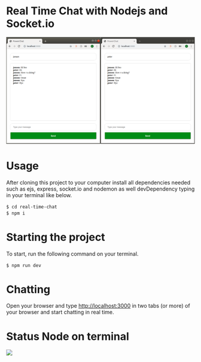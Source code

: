 # Real Time Chat with Nodejs and Socket.io

<img src="https://github.com/eltonlazzarin/real-time-chat/blob/master/screenshot/chatting.png">

# Usage

After cloning this project to your computer install all dependencies needed such as ejs, express, socket.io and nodemon as well devDependency typing in your terminal like below.

```sh
$ cd real-time-chat
$ npm i
```


# Starting the project

To start, run the following command on your terminal.

```sh
$ npm run dev
```


# Chatting

Open your browser and type [http://localhost:3000](http://localhost:3000) in two tabs (or more) of your browser and start chatting in real time.



# Status Node on terminal 

<img src="nodestatus.png">
